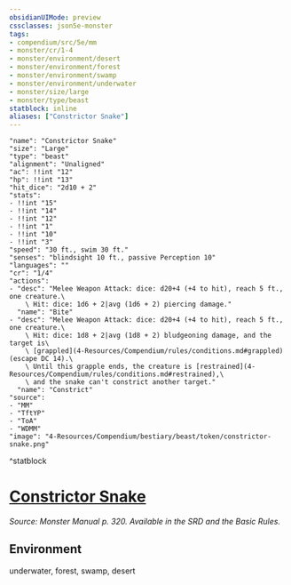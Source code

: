 ```yaml
---
obsidianUIMode: preview
cssclasses: json5e-monster
tags:
- compendium/src/5e/mm
- monster/cr/1-4
- monster/environment/desert
- monster/environment/forest
- monster/environment/swamp
- monster/environment/underwater
- monster/size/large
- monster/type/beast
statblock: inline
aliases: ["Constrictor Snake"]
---
```

```statblock
"name": "Constrictor Snake"
"size": "Large"
"type": "beast"
"alignment": "Unaligned"
"ac": !!int "12"
"hp": !!int "13"
"hit_dice": "2d10 + 2"
"stats":
- !!int "15"
- !!int "14"
- !!int "12"
- !!int "1"
- !!int "10"
- !!int "3"
"speed": "30 ft., swim 30 ft."
"senses": "blindsight 10 ft., passive Perception 10"
"languages": ""
"cr": "1/4"
"actions":
- "desc": "Melee Weapon Attack: dice: d20+4 (+4 to hit), reach 5 ft., one creature.\
    \ Hit: dice: 1d6 + 2|avg (1d6 + 2) piercing damage."
  "name": "Bite"
- "desc": "Melee Weapon Attack: dice: d20+4 (+4 to hit), reach 5 ft., one creature.\
    \ Hit: dice: 1d8 + 2|avg (1d8 + 2) bludgeoning damage, and the target is\
    \ [grappled](4-Resources/Compendium/rules/conditions.md#grappled) (escape DC 14).\
    \ Until this grapple ends, the creature is [restrained](4-Resources/Compendium/rules/conditions.md#restrained),\
    \ and the snake can't constrict another target."
  "name": "Constrict"
"source":
- "MM"
- "TftYP"
- "ToA"
- "WDMM"
"image": "4-Resources/Compendium/bestiary/beast/token/constrictor-snake.png"
```
^statblock
# [Constrictor Snake](4-Resources/Compendium/bestiary/beast/constrictor-snake.md)
*Source: Monster Manual p. 320. Available in the SRD and the Basic Rules.*  



## Environment

underwater, forest, swamp, desert